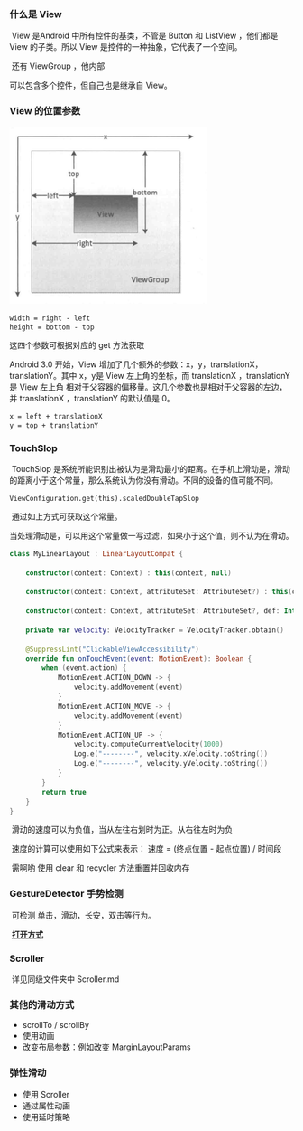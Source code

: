 ### 什么是 View

​	View 是Android 中所有控件的基类，不管是 Button 和 ListView ，他们都是 View 的子类。所以 View 是控件的一种抽象，它代表了一个空间。

​	 还有 ViewGroup ，他内部

可以包含多个控件，但自己也是继承自 View。

### View 的位置参数

![image-20200410102003918](View%E5%9F%BA%E7%A1%80%E7%9F%A5%E8%AF%86.assets/image-20200410102003918.png)

```
width = right - left
height = bottom - top
```

这四个参数可根据对应的 get 方法获取

Android 3.0 开始，View 增加了几个额外的参数：x，y，translationX，translationY。其中 x，y是 View 左上角的坐标，而 translationX ，translationY 是 View 左上角 相对于父容器的偏移量。这几个参数也是相对于父容器的左边，并 translationX ，translationY 的默认值是 0。

```
x = left + translationX
y = top + translationY
```

### TouchSlop

​	TouchSlop 是系统所能识别出被认为是滑动最小的距离。在手机上滑动是，滑动的距离小于这个常量，那么系统认为你没有滑动。不同的设备的值可能不同。

```
ViewConfiguration.get(this).scaledDoubleTapSlop
```

​	通过如上方式可获取这个常量。

​	当处理滑动是，可以用这个常量做一写过滤，如果小于这个值，则不认为在滑动。

```kotlin
class MyLinearLayout : LinearLayoutCompat {

    constructor(context: Context) : this(context, null)

    constructor(context: Context, attributeSet: AttributeSet?) : this(context, attributeSet, 0)

    constructor(context: Context, attributeSet: AttributeSet?, def: Int) : super(context, attributeSet,def)

    private var velocity: VelocityTracker = VelocityTracker.obtain()
    
    @SuppressLint("ClickableViewAccessibility")
    override fun onTouchEvent(event: MotionEvent): Boolean {
        when (event.action) {
            MotionEvent.ACTION_DOWN -> {
                velocity.addMovement(event)
            }
            MotionEvent.ACTION_MOVE -> {
                velocity.addMovement(event)
            }
            MotionEvent.ACTION_UP -> {
                velocity.computeCurrentVelocity(1000)
                Log.e("--------", velocity.xVelocity.toString())
                Log.e("--------", velocity.yVelocity.toString())
            }
        }
        return true
    }
}
```

​	滑动的速度可以为负值，当从左往右划时为正。从右往左时为负

​	速度的计算可以使用如下公式来表示： 速度 = (终点位置 - 起点位置) / 时间段

​	需啊哟 使用 clear 和 recycler 方法重置并回收内存

### GestureDetector 手势检测

​	可检测 单击，滑动，长安，双击等行为。

​	**[打开方式](https://blog.csdn.net/baidu_40389775/article/details/94459776)**

### Scroller

​	详见同级文件夹中 Scroller.md

### 其他的滑动方式

- scrollTo / scrollBy
- 使用动画
- 改变布局参数：例如改变 MarginLayoutParams

### 弹性滑动

- 使用 Scroller
- 通过属性动画
- 使用延时策略


